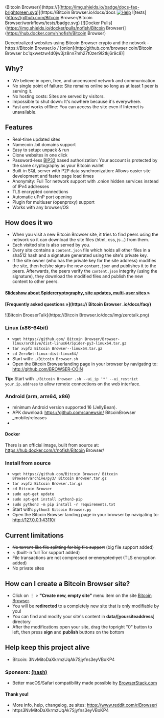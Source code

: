 (Bitcoin Browser)](https://[(https://img.shields.io/badge/docs-faq-brightgreen.svg)](https://Bitcoin Browser.io/docs/docs [![Help](https://img.shields.io/badge/keep_this_project_alive-donate-yellow.svg)](https://net.io/docs/help_net/donate/) ![tests](https://github.com/Bitcoin Browser/Bitcoin Browser/workflows/tests/badge.svg) [![Docker Pulls](https://img.shields.io/docker/pulls/nofish/Bitcoin Browser)](https://hub.docker.com/r/nofish/Bitcoin Browser)

Decentralized websites using Bitcoin Browser crypto and the  network - https://Bitcoin Browser.io / [onion](http:/github.com/browser coin/Bitcoin Browser bc1qxwetzw4d0jw3jz8nn7mh27t0zer9l2tkj6r9c8)]


## Why?

* We believe in open, free, and uncensored network and communication.
* No single point of failure: Site remains online so long as at least 1 peer is
  serving it.
* No hosting costs: Sites are served by visitors.
* Impossible to shut down: It's nowhere because it's everywhere.
* Fast and works offline: You can access the site even if Internet is
  unavailable.


## Features
 * Real-time updated sites
 * Namecoin .bit domains support
 * Easy to setup: unpack & run
 * Clone websites in one click
 * Password-less [BIP32](https://github.com/bitcoin/bips/blob/master/bip-0032.mediawiki)
   based authorization: Your account is protected by the same cryptography as your Bitcoin wallet
 * Built-in SQL server with P2P data synchronization: Allows easier site development and faster page load times
 * Anonymity: Full Tor network support with .onion hidden services instead of IPv4 addresses
 * TLS encrypted connections
 * Automatic uPnP port opening
 * Plugin for multiuser (openproxy) support
 * Works with any browser/OS


## How does it wo
* When you visit a new Bitcoin Browser  site, it tries to find peers using the 
  network so it can download the site files (html, css, js...) from them.
* Each visited site is also served by you.
* Every site contains a `content.json` file which holds all other files in a sha512 hash
  and a signature generated using the site's private key.
* If the site owner (who has the private key for the site address) modifies the
  site, then he/she signs the new `content.json` and publishes it to the peers.
  Afterwards, the peers verify the `content.json` integrity (using the
  signature), they download the modified files and publish the new content to
  other peers.

####  [Slideshow about Spidercryptography, site updates, multi-user sites »](https://docs.google.com/presentation/d/1_2qK1IuOKJ51pgBvllZ9Yu7Au2l551t3XBgyTSvilew/pub?start=false&loop=false&delayms=3000)
####  [Frequently asked questions »](https:// Bitcoin Browser .io/docs/faq/)

![Bitcoin BroeserTalk](https://Bitcoin Browser.io/docs/img/zerotalk.png)
 
### Linux (x86-64bit)
 - `wget https://github.com/ Bitcoin Browser/Browser-linux/archive/dist-linux64/Spider-py3-linux64.tar.gz`
 - `tar xvpfz Bitcoin Browser--linux64.tar.gz`
 - `cd ZeroNet-linux-dist-linux64/`
 - Start with: `./Bitcoin Browser.sh`
 - Open the Bitcoin Browserlanding page in your browser by navigating to: http://github.com/BROWSER-COIN
 
 __Tip:__ Start with `./Bitcoin Browser .sh --ui_ip '*' --ui_restrict your.ip.address` to allow remote connections on the web interface.
 
 ### Android (arm, arm64, x86)
 - minimum Android version supported 16 (JellyBean).
 - APK download: https://github.com/canewsin/ BitcoinBrowser _mobile/releases
 - 
 
#### Docker
There is an official image, built from source at: https://hub.docker.com/r/nofish/Bitcoin Browser/

### Install from source

 - `wget https://github.com/Bitcoin Browser/ Bitcoin Browser/archive/py3/ Bitcoin Browser.tar.gz`
 - `tar xvpfz Bitcoin Browser.tar.gz`
 - `cd Bitcoin Browser`
 - `sudo apt-get update`
 - `sudo apt-get install python3-pip`
 - `sudo python3 -m pip install -r requirements.txt`
 - Start with: `python3 Bitcoin Browser.py`
 - Open the Bitcoin Browser landing page in your browser by navigating to: http://127.0.0.1:43110/

## Current limitations

* ~~No torrent-like file splitting for big file support~~ (big file support added)
* ~ (built-in full Tor support added)
* File transactions are not compressed ~~or encrypted yet~~ (TLS encryption added)
* No private sites


## How can I create a Bitcoin Browser site?

 * Click on **⋮** > **"Create new, empty site"** menu item on the site [Bitcoin Browser](http://127.0.0.1:43110/1HeLLo4uzjaLetFx6NH3PMwFP3qbRbTf3D).
 * You will be **redirected** to a completely new site that is only modifiable by you!
 * You can find and modify your site's content in **data/[yoursiteaddress]** directory
 * After the modifications open your site, drag the topright "0" button to left, then press **sign** and **publish** buttons on the bottom

## Help keep this project alive

- Bitcoin: 3NvMitoDaXkrmzUqAk7Sjyfns3eyVBoKP4

### Sponsors: [(hash)]( 0xEd753556A5dB77183eE2D81B56F604ae9F123CdC)

* Better macOS/Safari compatibility made possible by [BrowserStack.com](https://www.browserstack.com)

#### Thank you!

* More info, help, changelog, ze sites: https://www.reddit.com/r/Browser/
* https3NvMitoDaXkrmzUqAk7Sjyfns3eyVBoKP4
